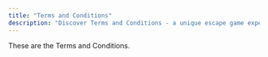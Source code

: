 ```yaml
---
title: "Terms and Conditions"
description: "Discover Terms and Conditions - a unique escape game experience in Hamburg St. Pauli. Book your adventure at Skurrilum now!"
---
```


These are the Terms and Conditions.